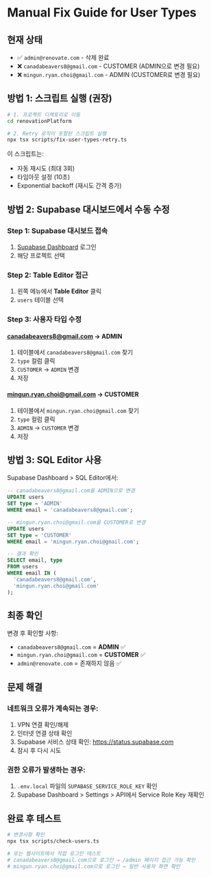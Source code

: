 # Manual Fix Guide for User Types

## 현재 상태
- ✅ `admin@renovate.com` - 삭제 완료
- ❌ `canadabeavers8@gmail.com` - CUSTOMER (ADMIN으로 변경 필요)
- ❌ `mingun.ryan.choi@gmail.com` - ADMIN (CUSTOMER로 변경 필요)

## 방법 1: 스크립트 실행 (권장)

```bash
# 1. 프로젝트 디렉토리로 이동
cd renovationPlatform

# 2. Retry 로직이 포함된 스크립트 실행
npx tsx scripts/fix-user-types-retry.ts
```

이 스크립트는:
- 자동 재시도 (최대 3회)
- 타임아웃 설정 (10초)
- Exponential backoff (재시도 간격 증가)

## 방법 2: Supabase 대시보드에서 수동 수정

### Step 1: Supabase 대시보드 접속
1. [Supabase Dashboard](https://app.supabase.com) 로그인
2. 해당 프로젝트 선택

### Step 2: Table Editor 접근
1. 왼쪽 메뉴에서 **Table Editor** 클릭
2. `users` 테이블 선택

### Step 3: 사용자 타입 수정

#### canadabeavers8@gmail.com → ADMIN
1. 테이블에서 `canadabeavers8@gmail.com` 찾기
2. `type` 컬럼 클릭
3. `CUSTOMER` → `ADMIN` 변경
4. 저장

#### mingun.ryan.choi@gmail.com → CUSTOMER
1. 테이블에서 `mingun.ryan.choi@gmail.com` 찾기
2. `type` 컬럼 클릭
3. `ADMIN` → `CUSTOMER` 변경
4. 저장

## 방법 3: SQL Editor 사용

Supabase Dashboard > SQL Editor에서:

```sql
-- canadabeavers8@gmail.com을 ADMIN으로 변경
UPDATE users 
SET type = 'ADMIN' 
WHERE email = 'canadabeavers8@gmail.com';

-- mingun.ryan.choi@gmail.com을 CUSTOMER로 변경
UPDATE users 
SET type = 'CUSTOMER' 
WHERE email = 'mingun.ryan.choi@gmail.com';

-- 결과 확인
SELECT email, type 
FROM users 
WHERE email IN (
  'canadabeavers8@gmail.com', 
  'mingun.ryan.choi@gmail.com'
);
```

## 최종 확인

변경 후 확인할 사항:
- `canadabeavers8@gmail.com` = **ADMIN** ✅
- `mingun.ryan.choi@gmail.com` = **CUSTOMER** ✅
- `admin@renovate.com` = 존재하지 않음 ✅

## 문제 해결

### 네트워크 오류가 계속되는 경우:
1. VPN 연결 확인/해제
2. 인터넷 연결 상태 확인
3. Supabase 서비스 상태 확인: https://status.supabase.com
4. 잠시 후 다시 시도

### 권한 오류가 발생하는 경우:
1. `.env.local` 파일의 `SUPABASE_SERVICE_ROLE_KEY` 확인
2. Supabase Dashboard > Settings > API에서 Service Role Key 재확인

## 완료 후 테스트

```bash
# 변경사항 확인
npx tsx scripts/check-users.ts

# 또는 웹사이트에서 직접 로그인 테스트
# canadabeavers8@gmail.com으로 로그인 → /admin 페이지 접근 가능 확인
# mingun.ryan.choi@gmail.com으로 로그인 → 일반 사용자 화면 확인
```

